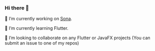 ### Hi there 👋

🔭 I’m currently working on [Sona](https://github.com/cervonwong/Sona/tree/master).

🌱 I’m currently learning Flutter.

👯 I’m looking to collaborate on any Flutter or JavaFX projects (You can submit an issue to one of my repos)
